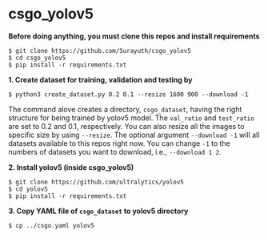 # csgo_yolov5
**Before doing anything, you must clone this repos and install requirements**
```
$ git clone https://github.com/Surayuth/csgo_yolov5
$ cd csgo_yolov5
$ pip install -r requirements.txt
```
**1. Create dataset for training, validation and testing by**
```
$ python3 create_dataset.py 0.2 0.1 --resize 1600 900 --download -1
```
The command alove creates a directory, `csgo_dataset`, having the right structure for being trained by yolov5 model. The `val_ratio` and `test_ratio` are set to 0.2 and 0.1, respectively. You can also resize all the images to specific size by using `--resize`. The optional argument `--download -1` will all datasets
available to this repos right now. You can change `-1` to the numbers of datasets you want to download, i.e., `--download 1 2`.

**2. Install yolov5 (inside csgo_yolov5)**
```
$ git clone https://github.com/ultralytics/yolov5 
$ cd yolov5
$ pip install -r requirements.txt  
```
**3. Copy YAML file of `csgo_dataset` to yolov5 directory**
```
$ cp ../csgo.yaml yolov5
```
